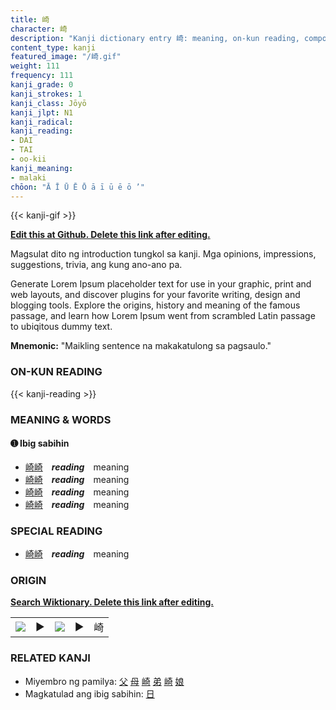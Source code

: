 ```yaml
---
title: 崎
character: 崎
description: "Kanji dictionary entry 崎: meaning, on-kun reading, compounds, origin, related kanji"
content_type: kanji
featured_image: "/崎.gif"
weight: 111
frequency: 111
kanji_grade: 0
kanji_strokes: 1
kanji_class: Jōyō
kanji_jlpt: N1
kanji_radical: 
kanji_reading: 
- DAI
- TAI
- oo-kii
kanji_meaning:
- malaki
chōon: "Ā Ī Ū Ē Ō ā ī ū ē ō ’"
---
```

[//]: # (Don't edit the line below. Kanji animated GIF code is automatically generated.)
{{< kanji-gif >}}

[//]: # (Edit below this line.)

**[Edit this at Github. Delete this link after editing.](https://github.com/tim0g/tim/tree/main/content/kanji/崎/index.md)**

Magsulat dito ng introduction tungkol sa kanji. Mga opinions, impressions, suggestions, trivia, ang kung ano-ano pa.

Generate Lorem Ipsum placeholder text for use in your graphic, print and web layouts, and discover plugins for your favorite writing, design and blogging tools. Explore the origins, history and meaning of the famous passage, and learn how Lorem Ipsum went from scrambled Latin passage to ubiqitous dummy text.
 
**Mnemonic:** "Maikling sentence na makakatulong sa pagsaulo."

### ON-KUN READING

[//]: # (Don't edit the line below. ON-KUN READING code is automatically generated.)
{{< kanji-reading >}}

### MEANING & WORDS

#### ➊ **Ibig sabihin**
  - [崎](../崎)[崎](../崎)　***reading***　meaning
  - [崎](../崎)[崎](../崎)　***reading***　meaning
  - [崎](../崎)[崎](../崎)　***reading***　meaning
  - [崎](../崎)[崎](../崎)　***reading***　meaning

### SPECIAL READING
  - [崎](../崎)[崎](../崎)　***reading***　meaning

### ORIGIN

**[Search Wiktionary. Delete this link after editing.](https://wiktionary.org/wiki/崎)**
<table class="kanji-table"><tr><td>
<img src="60px-崎-bronze.svg.png">
</td><td>▶</td><td>
<img src="60px-崎-oracle.svg.png">
</td><td>▶</td>
<td class="kanji-origin">崎</td>
</tr></table>

### RELATED KANJI
- Miyembro ng pamilya: [父](../父) [母](../母) [崎](../崎) [弟](../弟) [崎](../崎) [娘](../娘)
- Magkatulad ang ibig sabihin: [日](../日)
